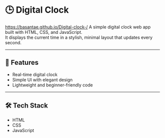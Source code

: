 # 🕒 Digital Clock
https://basantae.github.io/Digital-clock-/
A simple digital clock web app built with HTML, CSS, and JavaScript.  
It displays the current time in a stylish, minimal layout that updates every second.

---

## 🚀 Features

- Real-time digital clock
- Simple UI with elegant design
- Lightweight and beginner-friendly code

---

## 🛠️ Tech Stack

- HTML
- CSS
- JavaScript 
